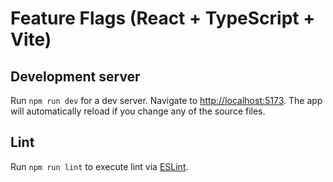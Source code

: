 # Feature Flags (React + TypeScript + Vite)

## Development server

Run `npm run dev` for a dev server. Navigate to [http://localhost:5173](http://localhost:5173). The app will automatically reload if you change any of the source files.

## Lint

Run `npm run lint` to execute lint via [ESLint](https://eslint.org/).
